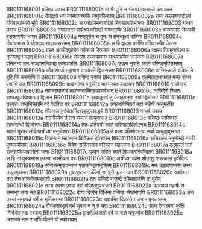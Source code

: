 BR0111168001    वसिष्ठ उवाच
BR0111168001a	मा भैः पुत्रि न भेतव्यं रक्षसस्ते कथञ्चन
BR0111168001c	नैतद्रक्षो भयं यस्मात्पश्यसि त्वमुपस्थितम्
BR0111168002a	राजा कल्माषपादोऽयं वीर्यवान्प्रथितो भुवि
BR0111168002c	स एषोऽस्मिन्वनोद्देशे निवसत्यतिभीषणः
BR0111168003    गन्धर्व उवाच
BR0111168003a	तमापतन्तं सम्प्रेक्ष्य वसिष्ठो भगवानृषिः
BR0111168003c	वारयामास तेजस्वी हुङ्कारेणैव भारत
BR0111168004a	मन्त्रपूतेन च पुनः स तमभ्युक्ष्य वारिणा
BR0111168004c	मोक्षयामास वै घोराद्राक्षसाद्राजसत्तमम्
BR0111168005a	स हि द्वादश वर्षाणि वसिष्ठस्यैव तेजसा
BR0111168005c	ग्रस्त आसीद्गृहेणेव पर्वकाले दिवाकरः
BR0111168006a	रक्षसा विप्रमुक्तोऽथ स नृपस्तद्वनं महत्
BR0111168006c	तेजसा रञ्जयामास सन्ध्याभ्रमिव भास्करः
BR0111168007a	प्रतिलभ्य ततः सञ्ज्ञामभिवाद्य कृताञ्जलिः
BR0111168007c	उवाच नृपतिः काले वसिष्ठमृषिसत्तमम्
BR0111168008a	सौदासोऽहं महाभाग याज्यस्ते द्विजसत्तम
BR0111168008c	अस्मिन्काले यदिष्टं ते ब्रूहि किं करवाणि ते
BR0111168009    वसिष्ठ उवाच
BR0111168009a	वृत्तमेतद्यथाकालं गच्छ राज्यं प्रशाधि तत्
BR0111168009c	ब्राह्मणांश्च मनुष्येन्द्र मावमंस्थाः कदाचन
BR0111168010    राजोवाच
BR0111168010a	नावमंस्याम्यहं ब्रह्मन्कदाचिद्ब्राह्मणर्षभान्
BR0111168010c	त्वन्निदेशे स्थितः शश्वत्पूजयिष्याम्यहं द्विजान्
BR0111168011a	इक्ष्वाकूणां तु येनाहमनृणः स्यां द्विजोत्तम
BR0111168011c	तत्त्वत्तः प्राप्तुमिच्छामि वरं वेदविदां वर
BR0111168012a	अपत्यायेप्सितां मह्यं महिषीं गन्तुमर्हसि
BR0111168012c	शीलरूपगुणोपेतामिक्ष्वाकुकुलवृद्धये
BR0111168013    गन्धर्व उवाच
BR0111168013a	ददानीत्येव तं तत्र राजानं प्रत्युवाच ह
BR0111168013c	वसिष्ठः परमेष्वासं सत्यसन्धो द्विजोत्तमः
BR0111168014a	ततः प्रतिययौ काले वसिष्ठसहितोऽनघ
BR0111168014c	ख्यातं पुरवरं लोकेष्वयोध्यां मनुजेश्वरः
BR0111168015a	तं प्रजाः प्रतिमोदन्त्यः सर्वाः प्रत्युद्ययुस्तदा
BR0111168015c	विपाप्मानं महात्मानं दिवौकस इवेश्वरम्
BR0111168016a	अचिरात्स मनुष्येन्द्रो नगरीं पुण्यकर्मणाम्
BR0111168016c	विवेश सहितस्तेन वसिष्ठेन महात्मना
BR0111168017a	ददृशुस्तं ततो राजन्नयोध्यावासिनो जनाः
BR0111168017c	पुष्येण सहितं काले दिवाकरमिवोदितम्
BR0111168018a	स हि तां पूरयामास लक्ष्म्या लक्ष्मीवतां वरः
BR0111168018c	अयोध्यां व्योम शीतांशुः शरत्काल इवोदितः
BR0111168019a	संसिक्तमृष्टपन्थानं पताकोच्छ्रयभूषितम्
BR0111168019c	मनः प्रह्लादयामासा तस्य तत्पुरमुत्तमम्
BR0111168020a	तुष्टपुष्टजनाकीर्णा सा पुरी कुरुनन्दन
BR0111168020c	अशोभत तदा तेन शक्रेणेवामरावती
BR0111168021a	ततः प्रविष्टे राजेन्द्रे तस्मिन्राजनि तां पुरीम्
BR0111168021c	तस्य राज्ञोऽऽज्ञया देवी वसिष्ठमुपचक्रमे
BR0111168022a	ऋतावथ महर्षिः स सम्बभूव तया सह
BR0111168022c	देव्या दिव्येन विधिना वसिष्ठः श्रेष्ठभागृषिः
BR0111168023a	अथ तस्यां समुत्पन्ने गर्भे स मुनिसत्तमः
BR0111168023c	राज्ञाभिवादितस्तेन जगाम पुनराश्रमम्
BR0111168024a	दीर्घकालधृतं गर्भं सुषाव न तु तं यदा
BR0111168024c	साथ देव्यश्मना कुक्षिं निर्बिभेद तदा स्वकम्
BR0111168025a	द्वादशेऽथ ततो वर्षे स जज्ञे मनुजर्षभ
BR0111168025c	अश्मको नाम राजर्षिः पोतनं यो न्यवेशयत्
